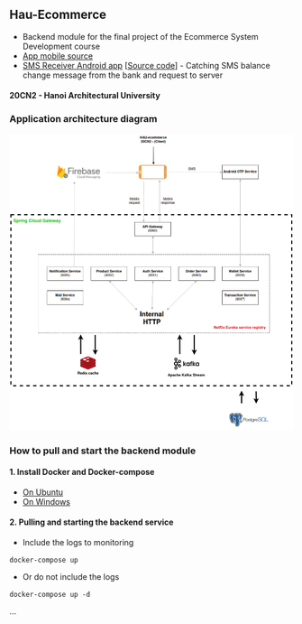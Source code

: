 ## Hau-Ecommerce
- Backend module for the final project of the Ecommerce System Development course
- [App mobile source](https://github.com/yosefPham/e-commerce-app/tree/huy_2405)
- [SMS Receiver Android app](https://drive.google.com/file/d/1Dhik-WqprDjZOlb5sG2dkG175M8XLjUS/view?usp=sharing) [[Source code](https://github.com/cuonvc/sms-receiver)] - Catching SMS balance change message from the bank and request to server
#### 20CN2 - Hanoi Architectural University

### Application architecture diagram
![alt text](System-design.png)
### How to pull and start the backend module

#### 1. Install Docker and Docker-compose
- [On Ubuntu](https://www.digitalocean.com/community/tutorials/how-to-install-and-use-docker-on-ubuntu-20-04)
- [On Windows](https://docs.docker.com/desktop/install/windows-install/#install-docker-desktop-on-windows)
#### 2. Pulling and starting the backend service
- Include the logs to monitoring
```
docker-compose up
```
- Or do not include the logs
```
docker-compose up -d
```
...
